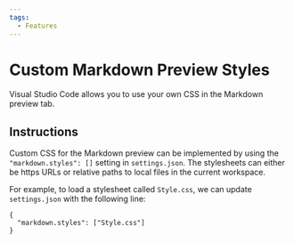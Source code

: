 ```yaml
---
tags:
  - Features
---
```


# Custom Markdown Preview Styles

Visual Studio Code allows you to use your own CSS in the Markdown preview tab.

## Instructions

Custom CSS for the Markdown preview can be implemented by using the `"markdown.styles": []` setting in `settings.json`. The stylesheets can either be https URLs or relative paths to local files in the current workspace.

For example, to load a stylesheet called `Style.css`, we can update `settings.json` with the following line:

```
{
  "markdown.styles": ["Style.css"]
}
```
